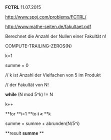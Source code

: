**FCTRL** 11.07.2015

<http://www.spoj.com/problems/FCTRL/>

http://www.mathe-seiten.de/fakultaet.pdf

Berechnet die Anzahl der Nullen einer Fakultät n!

COMPUTE-TRAILING-ZEROS(N)

k=1

summe = 0

// k ist Anzahl der Vielfachen von 5 im Produkt

// der Fakultät von N!

**while** (N mod 5\^k) != N

k++

**for **i=1 **to **i \<** **k

summe = summe + abrunden(N/5\^i)

**result **summe** **
